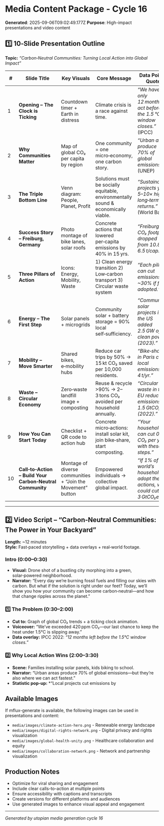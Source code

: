 # Media Content Package - Cycle 16

**Generated**: 2025-09-06T09:02:49.177Z
**Purpose**: High-impact presentations and video content

## 1️⃣ 10‑Slide Presentation Outline  
**Topic:** *“Carbon‑Neutral Communities: Turning Local Action into Global Impact”*  

| # | Slide Title | Key Visuals | Core Message | Data Point / Quote |
|---|-------------|------------|--------------|--------------------|
| 1 | **Opening – The Clock is Ticking** | Countdown timer + Earth in distress | Climate crisis is a race against time. | *“We have only 12 months to act before the 1.5 °C window closes.”* (IPCC) |
| 2 | **Why Communities Matter** | Map of global CO₂ per capita by region | One community = one micro‑economy, one carbon story. | *“Urban areas produce 70% of global emissions.”* (UNEP) |
| 3 | **The Triple Bottom Line** | Venn diagram: People, Planet, Profit | Solutions must be socially equitable, environmentally sound & economically viable. | *“Sustainable projects yield 5–10× higher long‑term returns.”* (World Bank) |
| 4 | **Success Story – Freiburg, Germany** | Photo montage of bike lanes, solar roofs | Concrete actions that lowered per‑capita emissions by 40% in 15 yrs. | *“Freiburg’s CO₂ footprint dropped from 10.8 to 6.5 t/cap.”* |
| 5 | **Three Pillars of Action** | Icons: Energy, Mobility, Waste | 1) Clean energy transition 2) Low‑carbon transport 3) Circular waste system | *“Each pillar can cut emissions by ~30% if fully adopted.”* |
| 6 | **Energy – The First Step** | Solar panels + microgrids | Community solar + battery storage = 90% local self‑sufficiency. | *“Community solar projects in the US added 2.5 GW of clean power (2023).”* |
| 7 | **Mobility – Move Smarter** | Shared bikes, e‑mobility hubs | Reduce car trips by 50% → 15 kt CO₂ saved per 10,000 residents. | *“Bike‑sharing in Paris cut local emissions by 4 t/yr.”* |
| 8 | **Waste – Circular Economy** | Zero‑waste landfill image + composting | Reuse & recycle >90% → 2–3 tons CO₂ avoided per household annually. | *“Circular waste in the EU reduced emissions by 1.5 GtCO₂eq (2022).”* |
| 9 | **How You Can Start Today** | Checklist + QR code to action hub | Concrete micro‑actions: install solar kit, join bike‑share, start composting. | *“Your household can cut 0.5 t CO₂ per year with these steps.”* |
|10 | **Call‑to‑Action – Build Your Carbon‑Neutral Community** | Montage of diverse communities + “Join the Movement” button | Empowered individuals → collective global impact. | *“If 1% of the world’s households adopt these actions, we could cut 3 GtCO₂eq.”* |

---

## 2️⃣ Video Script – “Carbon‑Neutral Communities: The Power in Your Backyard”  
**Length:** ~12 minutes  
**Style:** Fast‑paced storytelling + data overlays + real‑world footage.  

### Intro (0:00–0:30)  
- **Visual:** Drone shot of a bustling city morphing into a green, solar‑powered neighborhood.  
- **Narrator:** “Every day we’re burning fossil fuels and filling our skies with carbon. But what if the solution is right under our feet? Today, we’ll show you how your community can become carbon‑neutral—and how that change ripples across the planet.”

### 1️⃣ The Problem (0:30–2:00)  
- **Cut to:** Graph of global CO₂ trends + a ticking clock animation.  
- **Voiceover:** “We’ve exceeded 420 ppm CO₂—our last chance to keep the heat under 1.5°C is slipping away.”  
- **Data overlay:** IPCC 2022: *“12 months left before the 1.5°C window closes.”*  

### 2️⃣ Why Local Action Wins (2:00–3:30)  
- **Scene:** Families installing solar panels, kids biking to school.  
- **Narrator:** “Urban areas produce 70% of global emissions—but they’re also where we can act fastest.”  
- **Statistic pop‑up:** *“Local projects cut emissions by

## Available Images
If mflux-generate is available, the following images can be used in presentations and content:
- `media/images/climate-action-hero.png` - Renewable energy landscape
- `media/images/digital-rights-network.png` - Digital privacy and rights visualization  
- `media/images/global-health-unity.png` - Healthcare collaboration and equity
- `media/images/collaboration-network.png` - Network and partnership visualization

## Production Notes
- Optimize for viral sharing and engagement
- Include clear calls-to-action at multiple points
- Ensure accessibility with captions and transcripts
- Create versions for different platforms and audiences
- Use generated images to enhance visual appeal and engagement

---
*Generated by utopian media generation cycle 16*

